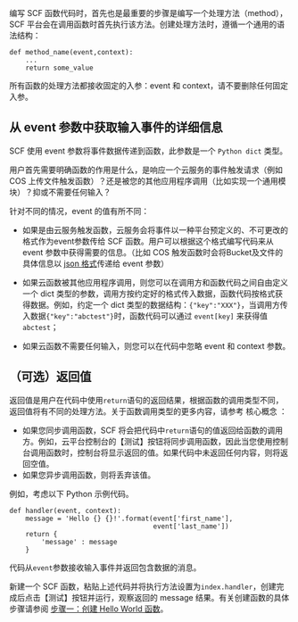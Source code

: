 编写 SCF 函数代码时，首先也是最重要的步骤是编写一个处理方法（method），SCF 平台会在调用函数时首先执行该方法。创建处理方法时，遵循一个通用的语法结构：

```
def method_name(event,context): 
    ...
    return some_value
```

所有函数的处理方法都接收固定的入参：event 和 context，请不要删除任何固定入参。

## 从 event 参数中获取输入事件的详细信息

SCF 使用 event 参数将事件数据传递到函数，此参数是一个 `Python dict` 类型。

用户首先需要明确函数的作用是什么，是响应一个云服务的事件触发请求（例如 COS 上传文件触发函数）？还是被您的其他应用程序调用（比如实现一个通用模块）？抑或不需要任何输入？

针对不同的情况，event 的值有所不同：

- 如果是由云服务触发函数，云服务会将事件以一种平台预定义的、不可更改的格式作为event参数传给 SCF 函数。用户可以根据这个格式编写代码来从 event 参数中获得需要的信息。（比如 COS 触发函数时会将Bucket及文件的具体信息以 [json 格式](http://tcecqpoc.fsphere.cn/document/product/583/9707#cos-.E8.A7.A6.E5.8F.91.E5.99.A8.E7.9A.84.E4.BA.8B.E4.BB.B6.E6.B6.88.E6.81.AF.E7.BB.93.E6.9E.84)传递给 event 参数）

- 如果云函数被其他应用程序调用，则您可以在调用方和函数代码之间自由定义一个 dict 类型的参数，调用方按约定好的格式传入数据，函数代码按格式获得数据。例如，约定一个 dict 类型的数据结构：`{"key":"XXX"}`，当调用方传入数据`{"key":"abctest"}`时，函数代码可以通过 `event[key]` 来获得值 `abctest`；

- 如果云函数不需要任何输入，则您可以在代码中忽略 event 和 context 参数。

## （可选）返回值

返回值是用户在代码中使用`return`语句的返回结果，根据函数的调用类型不同，返回值将有不同的处理方法。关于函数调用类型的更多内容，请参考 核心概念 ：
- 如果您同步调用函数，SCF 将会把代码中`return`语句的值返回给函数的调用方。例如，云平台控制台的【测试】按钮将同步调用函数，因此当您使用控制台调用函数时，控制台将显示返回的值。如果代码中未返回任何内容，则将返回空值。
- 如果您异步调用函数，则将丢弃该值。

例如，考虑以下 Python 示例代码。

```
def handler(event, context):
    message = 'Hello {} {}!'.format(event['first_name'], 
                                    event['last_name'])  
    return { 
        'message' : message
    } 
``` 
代码从`event`参数接收输入事件并返回包含数据的消息。

新建一个 SCF 函数，粘贴上述代码并将执行方法设置为`index.handler`，创建完成后点击【测试】按钮并运行，观察返回的 message 结果。有关创建函数的具体步骤请参阅 [步骤一：创建 Hello World 函数](http://tcecqpoc.fsphere.cn/document/product/583/9204)。